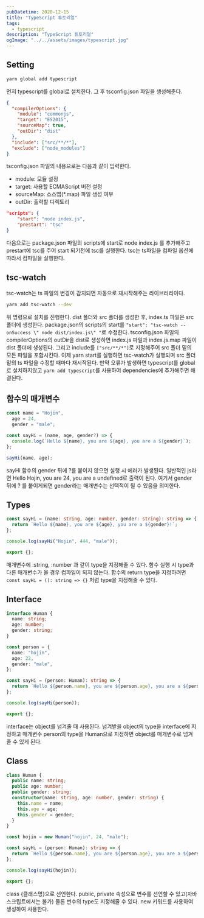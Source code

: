 ```yaml
---
pubDatetime: 2020-12-15
title: "TypeScript 튜토리얼"
tags:
  - typescript
description: "TypeScript 튜토리얼"
ogImage: "../../assets/images/typescript.jpg"
---
```


## Setting

```bash
yarn global add typescript
```

먼저 typescript를 global로 설치한다.
그 후 tsconfig.json 파일을 생성해준다.

```json
{
  "compilerOptions": {
    "module": "commonjs",
    "target": "ES2015",
    "sourceMap": true,
    "outDir": "dist"
  },
  "include": ["src/**/*"],
  "exclude": ["node_modules"]
}
```

tsconfig.json 파일의 내용으로는 다음과 같이 입력한다.

- module: 모듈 설정
- target: 사용할 ECMAScript 버전 설정
- sourceMap: 소스맵(\*.map) 파일 생성 여부
- outDir: 출력할 디렉토리

```json
"scripts": {
    "start": "node index.js",
    "prestart": "tsc"
}
```

다음으로는 package.json 파일의 scripts에 start로 node index.js 를 추가해주고
prestart에 tsc를 주어 start 되기전에 tsc를 실행한다.
tsc는 ts파일을 컴파일 옵션에 따라서 컴파일을 실행한다.

## tsc-watch

tsc-watch는 ts 파일의 변경이 감지되면 자동으로 재시작해주는 라이브러리이다.

```bash
yarn add tsc-watch --dev
```

위 명령으로 설치를 진행한다.
dist 폴더와 src 폴더를 생성한 후, index.ts 파일은 src 폴더에 생성한다.
package.json의 scripts의 start를 `"start": "tsc-watch --onSuccess \" node dist/index.js\" "`로 수정한다.
tsconfig.json 파일의 compilerOptions의 outDir을 dist로 생성하면 index.js 파일과 index.js.map 파일이 dist 폴더에 생성된다.
그리고 include를 `["src/**/*"]`로 지정해주어 src 폴더 밑의 모든 파일을 포함시킨다.
이제 yarn start를 실행하면 tsc-watch가 실행되며 src 폴더 밑의 ts 파일을 수정할 때마다 재시작된다.
만약 오류가 발생하면 typescript를 global로 설치하지않고 `yarn add typescript`를 사용하여 dependencies에 추가해주면 해결된다.

## 함수의 매개변수

```ts
const name = "Hojin",
  age = 24,
  gender = "male";

const sayHi = (name, age, gender?) => {
  console.log(`Hello ${name}, you are ${age}, you are a ${gender}`);
};

sayHi(name, age);
```

sayHi 함수의 gender 뒤에 ?를 붙이지 않으면 실행 시 에러가 발생된다.
일반적인 js라면 Hello Hojin, you are 24, you are a undefined로 출력이 된다.
여기서 gender 뒤에 ? 를 붙이게되면 gender라는 매개변수는 선택적이 될 수 있음을 의미한다.

## Types

```ts
const sayHi = (name: string, age: number, gender: string): string => {
  return `Hello ${name}, you are ${age}, you are a ${gender}!`;
};

console.log(sayHi("Hojin", 444, "male"));

export {};
```

매개변수에 :string, :number 과 같이 type을 지정해줄 수 있다.
함수 실행 시 type과 다른 매개변수가 올 경우 컴파일이 되지 않는다.
함수의 return type을 지정하려면 `const sayHi = (): string => {}` 처럼 type을 지정해줄 수 있다.

## Interface

```ts
interface Human {
  name: string;
  age: number;
  gender: string;
}

const person = {
  name: "hojin",
  age: 22,
  gender: "male",
};

const sayHi = (person: Human): string => {
  return `Hello ${person.name}, you are ${person.age}, you are a ${person.gender}!`;
};

console.log(sayHi(person));

export {};
```

interface는 object를 넘겨줄 때 사용된다.
넘겨받을 object의 type을 interface에 지정하고
매개변수 person의 type을 Human으로 지정하면 object를 매개변수로 넘겨줄 수 있게 된다.

## Class

```ts
class Human {
  public name: string;
  public age: number;
  public gender: string;
  constructor(name: string, age: number, gender: string) {
    this.name = name;
    this.age = age;
    this.gender = gender;
  }
}

const hojin = new Human("hojin", 24, "male");

const sayHi = (person: Human): string => {
  return `Hello ${person.name}, you are ${person.age}, you are a ${person.gender}!`;
};

console.log(sayHi(hojin));

export {};
```

class &#123;클래스명&#125;으로 선언한다.
public, private 속성으로 변수를 선언할 수 있고(자바스크립트에서는 불가)
물론 변수의 type도 지정해줄 수 있다.
new 키워드를 사용하여 생성하여 사용한다.
